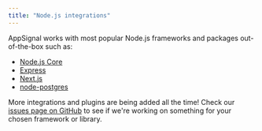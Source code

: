 ```yaml
---
title: "Node.js integrations"
---
```


AppSignal works with most popular Node.js frameworks and packages out-of-the-box such as:

* [Node.js Core](core.html)
* [Express](express.html)
* [Next.js](nextjs.html)
* [node-postgres](pg.html)

More integrations and plugins are being added all the time! Check our [issues page on GitHub](https://github.com/appsignal/appsignal-nodejs/issues) to see if we're working on something for your chosen framework or library.
